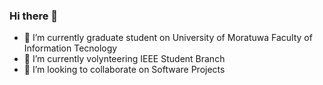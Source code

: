 ### Hi there 👋


- 🔭 I’m currently graduate student on University of Moratuwa Faculty of Information Tecnology
- 🌱 I’m currently volynteering IEEE Student Branch
- 👯 I’m looking to collaborate on Software Projects


